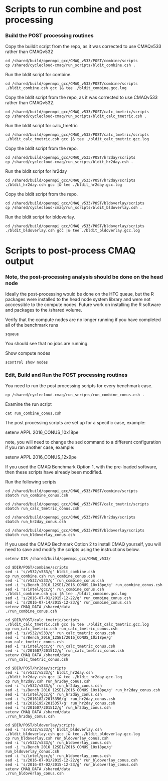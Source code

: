 # Scripts to run combine and post processing 


### Build the POST processing routines

Copy the buildit script from the repo, as it was corrected to use CMAQv533 rather than CMAQv532

```
cd /shared/build/openmpi_gcc/CMAQ_v533/POST/combine/scripts
cp /shared/cyclecloud-cmaq/run_scripts/bldit_combine.csh .
```

Run the bldit script for combine.

```
cd /shared/build/openmpi_gcc/CMAQ_v533/POST/combine/scripts
./bldit_combine.csh gcc |& tee ./bldit_combine.gcc.log
```

Copy the bldit script from the repo, as it was corrected to use CMAQv533 rather than CMAQv532.

```
cd /shared/build/openmpi_gcc/CMAQ_v533/POST/calc_tmetric/scripts
cp /shared/cyclecloud-cmaq/run_scripts/bldit_calc_tmetric.csh .
```

Run the bldit script for calc_tmetric

```
cd /shared/build/openmpi_gcc/CMAQ_v533/POST/calc_tmetric/scripts
./bldit_calc_tmetric.csh gcc |& tee ./bldit_calc_tmetric.gcc.log
```

Copy the bldit script from the repo.

```
cd /shared/build/openmpi_gcc/CMAQ_v533/POST/hr2day/scripts
cp /shared/cyclecloud-cmaq/run_scripts/bldit_hr2day.csh .
```
Run the bldit script for hr2day

```
cd /shared/build/openmpi_gcc/CMAQ_v533/POST/hr2day/scripts
./bldit_hr2day.csh gcc |& tee ./bldit_hr2day.gcc.log
```

Copy the bldit script from the repo.

```
cd /shared/build/openmpi_gcc/CMAQ_v533/POST/bldoverlay/scripts
cp /shared/cyclecloud-cmaq/run_scripts/bldit_bldoverlay.csh .
```

Run the bldit script for  bldoverlay.

```
cd /shared/build/openmpi_gcc/CMAQ_v533/POST/bldoverlay/scripts
./bldit_bldoverlay.csh gcc |& tee ./bldit_bldoverlay.gcc.log
```


# Scripts to post-process CMAQ output

### Note, the post-processing analysis should be done on the head node 

Ideally the post-processing would be done on the HTC queue, but the R packages were installed to the head node system library and were not acccessible to the compute nodes. Future work on installing the R software and packages to the /shared volume.

Verify that the compute nodes are no longer running if you have completed all of the benchmark runs

`squeue`

You should see that no jobs are running.

Show compute nodes

`scontrol show nodes`


### Edit, Build and Run the POST processing routines

You need to run the post processing scripts for every benchmark case.

`cp /shared/cyclecloud-cmaq/run_scripts/run_combine_conus.csh .`

Examine the run script

`cat run_combine_conus.csh`

The post processing scripts are set up for a specific case, example:

setenv APPL 2016_CONUS_10x18pe

note, you will need to change the sed command to a different configuration if you ran another case, example:

setenv APPL 2016_CONUS_12x9pe

If you used the CMAQ Benchmark Option 1, with the pre-loaded software, then these scripts have already been modified.

Run the following scripts

```
cd /shared/build/openmpi_gcc/CMAQ_v533/POST/combine/scripts
sbatch run_combine_conus.csh
```

```
cd /shared/build/openmpi_gcc/CMAQ_v533/POST/calc_tmetric/scripts
sbatch run_calc_tmetric_conus.csh 
```

```
cd /shared/build/openmpi_gcc/CMAQ_v533/POST/hr2day/scripts
sbatch run_hr2day_conus.csh 
```

```
cd /shared/build/openmpi_gcc/CMAQ_v533/POST/bldoverlay/scripts
sbatch run_bldoverlay_conus.csh
```

If you used the CMAQ Bechmark Option 2 to install CMAQ yourself, you will need to save and modify the scripts using the instructions below.

```
setenv DIR /shared/build/openmpi_gcc/CMAQ_v533/

cd $DIR/POST/combine/scripts
sed -i 's/v532/v533/g' bldit_combine.csh
cp run_combine.csh run_combine_conus.csh
sed -i 's/v532/v533/g' run_combine_conus.csh
sed -i 's/Bench_2016_12SE1/2016_CONUS_10x18pe/g' run_combine_conus.csh
sed -i 's/intel/gcc/g' run_combine_conus.csh
./bldit_combine.csh gcc |& tee ./bldit_combine.gcc.log
sed -i 's/2016-07-01/2015-12-22/g' run_combine_conus.csh
sed -i 's/2016-07-14/2015-12-23/g' run_combine_conus.csh
setenv CMAQ_DATA /shared/data
./run_combine_conus.csh

cd $DIR/POST/calc_tmetric/scripts
./bldit_calc_tmetric.csh gcc |& tee ./bldit_calc_tmetric.gcc.log
cp run_calc_tmetric.csh run_calc_tmetric_conus.csh
sed -i 's/v532/v533/g' run_calc_tmetric_conus.csh
sed -i 's/Bench_2016_12SE1/2016_CONUS_10x18pe/g' run_calc_tmetric_conus.csh
sed -i 's/intel/gcc/g' run_calc_tmetric_conus.csh
sed -i 's/201607/201512/g' run_calc_tmetric_conus.csh
setenv CMAQ_DATA /shared/data
./run_calc_tmetric_conus.csh

cd $DIR/POST/hr2day/scripts
sed -i 's/v532/v533/g' bldit_hr2day.csh
./bldit_hr2day.csh gcc |& tee ./bldit_hr2day.gcc.log
cp run_hr2day.csh run_hr2day_conus.csh
sed -i 's/v532/v533/g' run_hr2day_conus.csh
sed -i 's/Bench_2016_12SE1/2016_CONUS_10x18pe/g' run_hr2day_conus.csh
sed -i 's/intel/gcc/g' run_hr2day_conus.csh
sed -i 's/2016182/2015356/g' run_hr2day_conus.csh
sed -i 's/2016195/2015357/g' run_hr2day_conus.csh
sed -i 's/201607/201512/g' run_hr2day_conus.csh
setenv CMAQ_DATA /shared/data
./run_hr2day_conus.csh

cd $DIR/POST/bldoverlay/scripts
sed -i 's/v532/v533/g' bldit_bldoverlay.csh
./bldit_bldoverlay.csh gcc |& tee ./bldit_bldoverlay.gcc.log
cp run_bldoverlay.csh run_bldoverlay_conus.csh
sed -i 's/v532/v533/g' run_bldoverlay_conus.csh
sed -i 's/Bench_2016_12SE1/2016_CONUS_10x18pe/g' run_bldoverlay_conus.csh
sed -i 's/intel/gcc/g' run_bldoverlay_conus.csh
sed -i 's/2016-07-01/2015-12-22/g' run_bldoverlay_conus.csh
sed -i 's/2016-07-02/2015-12-23/g' run_bldoverlay_conus.csh
setenv CMAQ_DATA /shared/data
./run_bldoverlay_conus.csh

```

